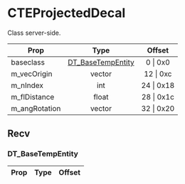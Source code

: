 # CTEProjectedDecal
Class server-side.

|Prop|Type|Offset|
|---|:-:|:-:|
|baseclass|[DT_BaseTempEntity](#DT_BaseTempEntity)|0 \| 0x0|
|m_vecOrigin|vector|12 \| 0xc|
|m_nIndex|int|24 \| 0x18|
|m_flDistance|float|28 \| 0x1c|
|m_angRotation|vector|32 \| 0x20|

## Recv

### DT_BaseTempEntity

|Prop|Type|Offset|
|---|:-:|:-:|
